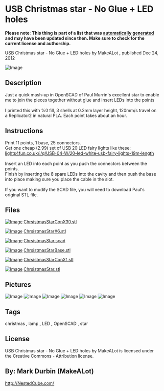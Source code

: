 USB Christmas star - No Glue + LED holes
===============
**Please note: This thing is part of a list that was [automatically generated](https://github.com/carlosgs/export-things) and may have been updated since then. Make sure to check for the current license and authorship.**  

USB Christmas star - No Glue + LED holes  by MakeALot , published Dec 24, 2012

![Image](img/star_025_display_large.jpg)

Description
--------
Just a quick mash-up in OpenSCAD of Paul Murrin's excellent star to enable me to join the pieces together without glue and insert LEDs into the points<br />
<br />
I printed this with %0 fill, 3 shells at 0.2mm layer height, 120mm/s travel on a Replicator2 in natural PLA. Each point takes about an hour.

Instructions
--------
Print 11 points, 1 base, 25 connectors.<br />
Get one cheap (2.99) set of USB 20 LED fairy lights like these:<br />
<a href="http://www.lights4fun.co.uk/i/q/USB-04-W/20-led-white-usb-fairy-lights-19m-length" target="_blank" rel="nofollow">lights4fun.co.uk/i/q/USB-04-W/20-led-white-usb-fairy-lights-19m-length</a><br />
<br />
Insert an LED into each point as you push the connectors between the points.<br />
Finish by inserting the 8 spare LEDs into the cavity and then push the base into place making sure you place the cable in the slot.<br />
<br />
If you want to modify the SCAD file, you will need to download Paul's original STL file.

Files
--------
[![Image](img/ChrsistmasStarConX30_preview_tinycard.jpg)](ChrsistmasStarConX30.stl)
 [ ChrsistmasStarConX30.stl](ChrsistmasStarConX30.stl)  

[![Image](img/ChrsistmasStarX6_preview_tinycard.jpg)](ChrsistmasStarX6.stl)
 [ ChrsistmasStarX6.stl](ChrsistmasStarX6.stl)  

[![Image](img/Gears_preview_tinycard.jpg)](ChrsistmasStar.scad)
 [ ChrsistmasStar.scad](ChrsistmasStar.scad)  

[![Image](img/ChrsistmasStarBase_preview_tinycard.jpg)](ChrsistmasStarBase.stl)
 [ ChrsistmasStarBase.stl](ChrsistmasStarBase.stl)  

[![Image](img/ChrsistmasStarConX1_preview_tinycard.jpg)](ChrsistmasStarConX1.stl)
 [ ChrsistmasStarConX1.stl](ChrsistmasStarConX1.stl)  

[![Image](img/ChrsistmasStar_preview_tinycard.jpg)](ChrsistmasStar.stl)
 [ ChrsistmasStar.stl](ChrsistmasStar.stl)  



Pictures
--------
![Image](img/ChrsistmasStar_display_large.jpg)
![Image](img/ChrsistmasStarBase_display_large.jpg)
![Image](img/ChrsistmasStarConX30_display_large.jpg)
![Image](img/ChrsistmasStarX6_display_large.jpg)
![Image](img/star_003_display_large.jpg)
![Image](img/ChrsistmasStarConX1_display_large.jpg)


Tags
--------
christmas , lamp , LED , OpenSCAD , star  

  

License
--------
USB Christmas star - No Glue + LED holes by MakeALot is licensed under the Creative Commons - Attribution license.  



By: Mark Durbin (MakeALot)
--------
<http://NestedCube.com/>